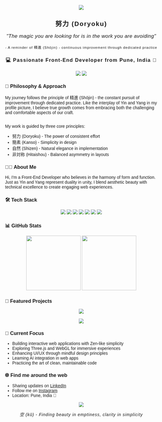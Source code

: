 <div align="center">
  <img src="https://capsule-render.vercel.app/api?type=waving&color=gradient&customColorList=14,15,18,20&height=200&section=header&text=Sugatraj%20Sarwade&fontSize=70&animation=fadeIn&fontColor=ffffff&fontAlign=center&fontAlignY=35&desc=陰陽%20(Yin%20and%20Yang)&descSize=30&descAlign=center&descAlignY=55&fontFamily=Space%20Grotesk" />
</div>

<div align="center" style="font-family: 'Space Grotesk', 'Koruri', sans-serif;">
  <h2 style="letter-spacing: 2px;">努力 (Doryoku)</h2>
  <p style="font-size: 1.2em; letter-spacing: 0.5px;"><i>"The magic you are looking for is in the work you are avoiding"</i></p>
  <p style="letter-spacing: 1px;"><small>- A reminder of 精進 (Shōjin) - continuous improvement through dedicated practice</small></p>
</div>

<h3 align="center" style="font-family: 'Space Grotesk', sans-serif; letter-spacing: 1.5px;">💻 Passionate Front-End Developer from Pune, India 🌸</h3>

<div align="center" style="margin: 20px 0;">
  <a href="https://linkedin.com/in/sugatraj-sarwade-7ab158190"><img src="https://img.shields.io/badge/LinkedIn-0077B5?style=for-the-badge&logo=linkedin&logoColor=white"/></a>
  <a href="https://instagram.com/rajx_sarwade"><img src="https://img.shields.io/badge/Instagram-E4405F?style=for-the-badge&logo=instagram&logoColor=white"/></a>
</div>

<div style="font-family: 'Space Grotesk', 'Koruri', sans-serif;">

### 🎋 Philosophy & Approach
My journey follows the principle of 精進 (Shōjin) - the constant pursuit of improvement through dedicated practice. Like the interplay of Yin and Yang in my profile picture, I believe true growth comes from embracing both the challenging and comfortable aspects of our craft.

<div align="center">
  <hr style="width: 50%; border: 0; height: 1px; background: linear-gradient(to right, transparent, #ffffff66, transparent);">
</div>

My work is guided by three core principles:
- 努力 (Doryoku) - The power of consistent effort
- 簡素 (Kanso) - Simplicity in design
- 自然 (Shizen) - Natural elegance in implementation
- 非対称 (Hitaishou) - Balanced asymmetry in layouts

### 👨‍💻 About Me
Hi, I'm a Front-End Developer who believes in the harmony of form and function. Just as Yin and Yang represent duality in unity, I blend aesthetic beauty with technical excellence to create engaging web experiences.

### 🛠️ Tech Stack
<p align="center">
  <img src="https://img.shields.io/badge/HTML5-E34F26?style=for-the-badge&logo=html5&logoColor=white"/>
  <img src="https://img.shields.io/badge/CSS3-1572B6?style=for-the-badge&logo=css3&logoColor=white"/>
  <img src="https://img.shields.io/badge/JavaScript-F7DF1E?style=for-the-badge&logo=javascript&logoColor=black"/>
  <img src="https://img.shields.io/badge/React-20232A?style=for-the-badge&logo=react&logoColor=61DAFB"/>
  <img src="https://img.shields.io/badge/Bootstrap-563D7C?style=for-the-badge&logo=bootstrap&logoColor=white"/>
  <img src="https://img.shields.io/badge/Tailwind-38B2AC?style=for-the-badge&logo=tailwind-css&logoColor=white"/>
  <img src="https://img.shields.io/badge/Java-ED8B00?style=for-the-badge&logo=openjdk&logoColor=white"/>
</p>

### 📊 GitHub Stats
<div align="center">
  <img height="180em" src="https://github-readme-stats-git-masterrstaa-rickstaa.vercel.app/api?username=Sugatraj&show_icons=true&theme=dark&bg_color=000000&title_color=ffffff&icon_color=ffffff&text_color=ffffff&border_color=30363d&count_private=true"/>
  <img height="180em" src="https://github-readme-streak-stats.herokuapp.com/?user=Sugatraj&theme=dark&background=000000&border=30363d&ring=ffffff&fire=ffffff&currStreakLabel=ffffff"/>
</div>

### 🌟 Featured Projects
<div align="center">
  <a href="https://github.com/Sugatraj/Login-Page-Bootstrap">
    <img align="center" src="https://github-readme-stats-git-masterrstaa-rickstaa.vercel.app/api/pin/?username=Sugatraj&repo=Login-Page-Bootstrap&theme=dark&bg_color=000000&title_color=ffffff&icon_color=ffffff&text_color=ffffff&border_color=30363d"/>
  </a>
  <br/><br/>
  <a href="https://github.com/Sugatraj/Guitar-3D-Site-ThreeJS">
    <img align="center" src="https://github-readme-stats-git-masterrstaa-rickstaa.vercel.app/api/pin/?username=Sugatraj&repo=Guitar-3D-Site-ThreeJS&theme=dark&bg_color=000000&title_color=ffffff&icon_color=ffffff&text_color=ffffff&border_color=30363d"/>
  </a>
</div>

### 🎯 Current Focus
- Building interactive web applications with Zen-like simplicity
- Exploring Three.js and WebGL for immersive experiences
- Enhancing UI/UX through mindful design principles
- Learning AI integration in web apps
- Practicing the art of clean, maintainable code

### 🌐 Find me around the web 
- Sharing updates on [LinkedIn](https://linkedin.com/in/sugatraj-sarwade-7ab158190)
- Follow me on [Instagram](https://instagram.com/rajx_sarwade)
- Location: Pune, India 🍁

</div>

<div align="center" style="font-family: 'Space Grotesk', 'Koruri', sans-serif;">
  <img src="https://capsule-render.vercel.app/api?type=waving&color=gradient&customColorList=14,15,18,20&height=100&section=footer"/>
  <p style="letter-spacing: 1px;"><i>空 (kū) - Finding beauty in emptiness, clarity in simplicity</i></p>
</div>